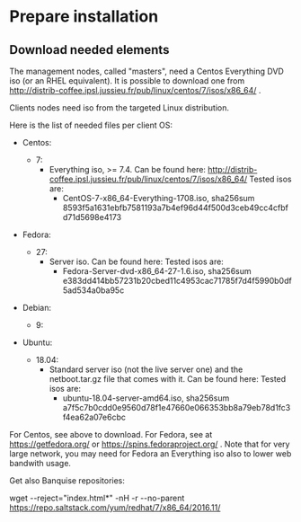 # Prepare installation

## Download needed elements

The management nodes, called "masters", need a Centos Everything DVD iso (or an RHEL equivalent). It is possible to download one from http://distrib-coffee.ipsl.jussieu.fr/pub/linux/centos/7/isos/x86_64/ .

Clients nodes need iso from the targeted Linux distribution.

Here is the list of needed files per client OS:

* Centos:
  * 7:
    * Everything iso, >= 7.4. Can be found here: http://distrib-coffee.ipsl.jussieu.fr/pub/linux/centos/7/isos/x86_64/
    Tested isos are:
      * CentOS-7-x86_64-Everything-1708.iso, sha256sum 8593f5a1631ebfb7581193a7b4ef96d44f500d3ceb49cc4cfbfd71d5698e4173

* Fedora:
  * 27:
    * Server iso. Can be found here:
    Tested isos are:
      * Fedora-Server-dvd-x86_64-27-1.6.iso, sha256sum e383dd414bb57231b20cbed11c4953cac71785f7d4f5990b0df5ad534a0ba95c

* Debian:
  * 9:

* Ubuntu:
  * 18.04:
    * Standard server iso (not the live server one) and the netboot.tar.gz file that comes with it. Can be found here:
    Tested isos are:
      * ubuntu-18.04-server-amd64.iso, sha256sum a7f5c7b0cdd0e9560d78f1e47660e066353bb8a79eb78d1fc3f4ea62a07e6cbc

For Centos, see above to download. For Fedora, see at https://getfedora.org/ or https://spins.fedoraproject.org/ . Note that for very large network, you may need for Fedora an Everything iso also to lower web bandwith usage.

Get also Banquise repositories:

wget --reject="index.html*" -nH -r --no-parent https://repo.saltstack.com/yum/redhat/7/x86_64/2016.11/
